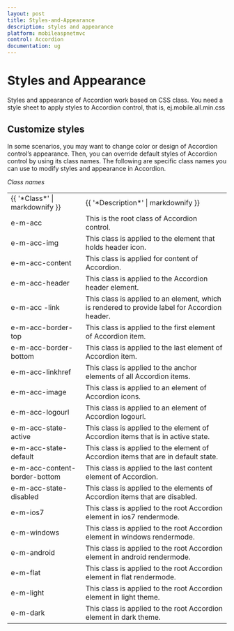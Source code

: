 ```yaml
---
layout: post
title: Styles-and-Appearance
description: styles and appearance
platform: mobileaspnetmvc
control: Accordion
documentation: ug
---
```


# Styles and Appearance

Styles and appearance of Accordion work based on CSS class. You need a style sheet to apply styles to Accordion control, that is, ej.mobile.all.min.css

## Customize styles

In some scenarios, you may want to change color or design of Accordion control’s appearance. Then, you can override default styles of Accordion control by using its class names. The following are specific class names you can use to modify styles and appearance in Accordion.

_Class names_

<table>
<tr>
<td>
{{ '*Class*' | markdownify }}</td><td>
{{ '*Description*' | markdownify }} </td></tr>
<tr>
<td>
e-m-acc                                           </td><td>
 This is the root class of Accordion control.</td></tr>
<tr>
<td>
e-m-acc-img</td><td>
This class is applied to the element that holds                                                                 header icon.</td></tr>
<tr>
<td>
e-m-acc-content                           </td><td>
This class is applied for content of Accordion.      </td></tr>
<tr>
<td>
e-m-acc-header                           </td><td>
This class is applied to the Accordion header element.</td></tr>
<tr>
<td>
e-m-acc -link                                   </td><td>
This class is applied to an element, which is rendered to provide label for Accordion header. </td></tr>
<tr>
<td>
e-m-acc-border-top                       </td><td>
This class is applied to the first element of Accordion item.</td></tr>
<tr>
<td>
e-m-acc-border-bottom                </td><td>
This class is applied to the last element of Accordion item.</td></tr>
<tr>
<td>
e-m-acc-linkhref</td><td>
This class is applied to the anchor elements of all Accordion items.</td></tr>
<tr>
<td>
e-m-acc-image	                               </td><td>
This class is applied to an element of Accordion icons.</td></tr>
<tr>
<td>
e-m-acc-logourl</td><td>
This class is applied to an element of Accordion logourl.</td></tr>
<tr>
<td>
e-m-acc-state-active	                 </td><td>
This class is applied to the element of Accordion items that is in active state.</td></tr>
<tr>
<td>
e-m-acc-state-default</td><td>
This class is applied to the element of Accordion items that are in default state.</td></tr>
<tr>
<td>
e-m-acc-content-border-bottom</td><td>
This class is applied to the last content element of Accordion.</td></tr>
<tr>
<td>
e-m-acc-state-disabled                  </td><td>
This class is applied to the elements of Accordion items that are disabled.   </td></tr>
<tr>
<td>
e-m-ios7</td><td>
This class is applied to the root Accordion element in ios7 rendermode.                </td></tr>
<tr>
<td>
e-m-windows	                                </td><td>
This class is applied to the root Accordion element in windows rendermode.       </td></tr>
<tr>
<td>
e-m-android                                     </td><td>
This class is applied to the root Accordion element in android rendermode. </td></tr>
<tr>
<td>
e-m-flat</td><td>
This class is applied to the root Accordion element in flat rendermode. </td></tr>
<tr>
<td>
e-m-light                                           </td><td>
This class is applied to the root Accordion element in light theme.  </td></tr>
<tr>
<td>
e-m-dark                                           </td><td>
This class is applied to the root Accordion element in dark theme.          </td></tr>
</table>




